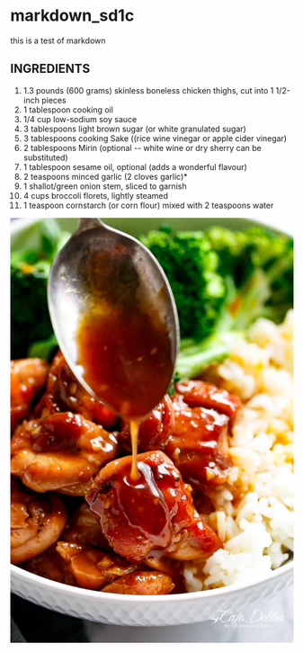# markdown_sd1c

this is a test of markdown

## INGREDIENTS

1. 1.3 pounds (600 grams) skinless boneless chicken thighs, cut into 1 1/2-inch pieces
2. 1 tablespoon cooking oil
3. 1/4 cup low-sodium soy sauce
4. 3 tablespoons light brown sugar (or white granulated sugar)
5. 3 tablespoons cooking Sake ((rice wine vinegar or apple cider vinegar)
6. 2 tablespoons Mirin (optional -- white wine or dry sherry can be substituted)
7. 1 tablespoon sesame oil, optional (adds a wonderful flavour)
8. 2 teaspoons minced garlic (2 cloves garlic)*
9. 1 shallot/green onion stem, sliced to garnish
10. 4 cups broccoli florets, lightly steamed
11. 1 teaspoon cornstarch (or corn flour) mixed with 2 teaspoons water

![Teriyaki Chicken](Teriyaki-Chicken-and-Rice-Bowl-IMAGE-8.jpg)